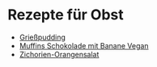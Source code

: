 Rezepte für Obst
=====================

* [Grießpudding](Grießpudding.txt)
* [Muffins Schokolade mit Banane Vegan](vegan_schoki_bananen_muffins.md)
* [Zichorien-Orangensalat](Zichorien-Orangensalat.txt)
